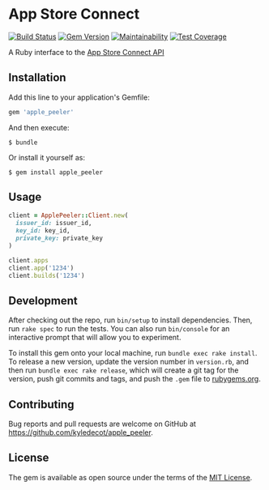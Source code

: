 # App Store Connect

[![Build Status](https://travis-ci.com/kyledecot/apple_peeler.svg?branch=master)](https://travis-ci.com/kyledecot/apple_peeler) [![Gem Version](https://badge.fury.io/rb/apple_peeler.svg)](https://badge.fury.io/rb/apple_peeler) [![Maintainability](https://api.codeclimate.com/v1/badges/eb09ffa68f84f8da0b6d/maintainability)](https://codeclimate.com/github/kyledecot/apple_peeler/maintainability) [![Test Coverage](https://api.codeclimate.com/v1/badges/eb09ffa68f84f8da0b6d/test_coverage)](https://codeclimate.com/github/kyledecot/apple_peeler/test_coverage)

A Ruby interface to the [App Store Connect API](https://developer.apple.com/app-store-connect/api/)

## Installation

Add this line to your application's Gemfile:

```ruby
gem 'apple_peeler'
```

And then execute:

    $ bundle

Or install it yourself as:

    $ gem install apple_peeler

## Usage

```ruby
client = ApplePeeler::Client.new(
  issuer_id: issuer_id,
  key_id: key_id,
  private_key: private_key
)

client.apps
client.app('1234')
client.builds('1234')
```

## Development

After checking out the repo, run `bin/setup` to install dependencies. Then, run `rake spec` to run the tests. You can also run `bin/console` for an interactive prompt that will allow you to experiment.

To install this gem onto your local machine, run `bundle exec rake install`. To release a new version, update the version number in `version.rb`, and then run `bundle exec rake release`, which will create a git tag for the version, push git commits and tags, and push the `.gem` file to [rubygems.org](https://rubygems.org).

## Contributing

Bug reports and pull requests are welcome on GitHub at https://github.com/kyledecot/apple_peeler.

## License

The gem is available as open source under the terms of the [MIT License](https://opensource.org/licenses/MIT).
